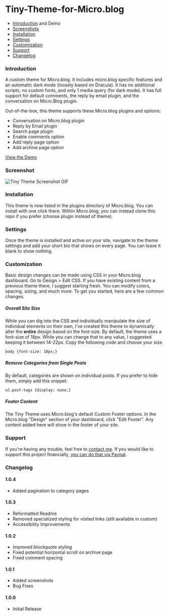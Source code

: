 # Tiny-Theme-for-Micro.blog

- [Introduction](#introduction) and Demo
- [Screenshots](#screenshots)
- [Installation](#installation)
- [Settings](#settings)
- [Customization](#customization)
- [Support](#support)
- [Changelog](#changelog)

### Introduction
A custom theme for Micro.blog. It includes micro.blog specific features and an automatic dark mode (loosely based on Dracula). It has no additional scripts, no custom fonts, and only 1 media query (for dark mode). It has full support for default comments, the reply by email plugin, and the conversation on Micro.Blog plugin.

Out-of-the-box, this theme supports these Micro.blog plugins and options:
- Conversation on Micro.blog plugin
- Reply by Email plugin
- Search page plugin
- Enable comments option
- Add reply page option
- Add archive page option

[View the Demo](https://www.mattlangford.com)

### Screenshot
![Tiny Theme Screenshot GIF](https://raw.githubusercontent.com/MattSLangford/Tiny-Theme-for-Micro.blog/blob/main/screenshot.gif)

### Installation
This theme is now listed in the plugins directory of Micro.blog. You can install with one click there. Within Micro.blog, you can instead clone this repo if you prefer (choose plugin instead of theme).

### Settings
Once the theme is installed and active on your site, navigate to the theme settings and add your short bio that shows on every page. You can leave it blank to show nothing.

### Customization
Basic design changes can be made using CSS in your Micro.blog dashboard. Go to Design > Edit CSS. If you have existing content from a previous theme there, I suggest starting fresh. You can modify colors, spacing, sizing, and much more. To get you started, here are a few common changes.

##### Overall Site Size
While you can dig into the CSS and individually manipulate the size of individual elements on their own, I've created this theme to dynamically alter the **entire** design based on the font-size. By default, the theme uses a font-size of 18px. While you can change that to any value, I suggested keeping it between 14-22px. Copy the following code and choose your size.

```
body {font-size: 18px;}
```

##### Remove Categories from Single Posts
By default, categories are shown on individual posts. If you prefer to hide them, simply add this snippet.

```
ul.post-tags {display: none;}
```

##### Footer Content
The Tiny Theme uses Micro.blog's default Custom Footer options. In the Micro.blog "Design" section of your dashboard, click "Edit Footer". Any content added here will show in the footer of your site.

### Support
If you're having any trouble, feel free to [contact me](https://mattlangford.com/contact/). If you would like to support this project financially, [you can do that via Paypal](https://paypal.me/mattslangford).

### Changelog

#### 1.0.4
- Added pagination to category pages

#### 1.0.3
- Reformatted Readme
- Removed specialized styling for visited links (still available in custom)
- Accessibility Improvements

#### 1.0.2
- Improved blockquote styling
- Fixed potential horizontal scroll on archive page
- Fixed comment spacing

#### 1.0.1
- Added screenshots
- Bug Fixes

#### 1.0.0
- Initial Release

